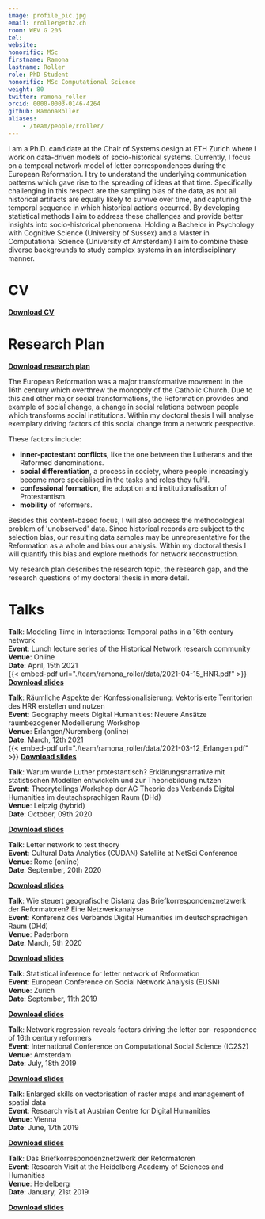 ```yaml
---
image: profile_pic.jpg
email: rroller@ethz.ch
room: WEV G 205
tel:
website:
honorific: MSc
firstname: Ramona
lastname: Roller
role: PhD Student
honorific: MSc Computational Science
weight: 80
twitter: ramona_roller
orcid: 0000-0003-0146-4264
github: RamonaRoller
aliases:
    - /team/people/rroller/
---
```


I am a Ph.D. candidate at the Chair of Systems design at ETH Zurich where I work on data-driven models of socio-historical systems.
Currently, I focus on a temporal network model of letter correspondences during the European Reformation.
I try to understand the underlying communication patterns which gave rise to the spreading of ideas at that time.
Specifically challenging in this respect are the sampling bias of the data, as not all historical artifacts are equally likely to survive over time, and capturing the temporal sequence in which historical actions occurred.
By developing statistical methods I aim to address these challenges and provide better insights into socio-historical phenomena.
Holding a Bachelor in Psychology with Cognitive Science (University of Sussex) and a Master in Computational Science (University of Amsterdam) I aim to combine these diverse backgrounds to study complex systems in an interdisciplinary manner.

# CV
<a href="data/CV.pdf">**Download CV**</a>

# Research Plan
<a href="data/RR_research_plan.pdf">**Download research plan**</a>

The European Reformation was a major transformative movement in the 16th century which overthrew the monopoly of the Catholic Church. Due to this and other major social transformations, the Reformation provides and example of social change, a change in social relations between people which transforms social institutions. Within my doctoral thesis I will analyse exemplary driving factors of this social change from a network perspective.

These factors include:
- **inner-protestant conflicts**, like the one between the Lutherans and the Reformed denominations.
- **social differentiation**, a process in society, where people increasingly become more specialised in the tasks and roles they fulfil.
- **confessional formation**, the adoption and institutionalisation of Protestantism.
- **mobility** of reformers.

Besides this content-based focus, I will also address the methodological problem of 'unobserved' data. Since historical records are subject to the selection bias, our resulting data samples may be unrepresentative for the Reformation as a whole and bias our analysis. Within my doctoral thesis I will quantify this bias and explore methods for network reconstruction.

My research plan describes the research topic, the research gap, and the research questions of my doctoral thesis in more detail.


# Talks
**Talk**: Modeling Time in Interactions: Temporal paths in a 16th century network<br>
**Event**: Lunch lecture series of the Historical Network research community<br>
**Venue**: Online<br>
**Date**: April, 15th 2021<br>
{{< embed-pdf url="./team/ramona_roller/data/2021-04-15_HNR.pdf" >}}
<a href="data/2021-04-15_HNR.pdf">**Download slides**</a>

**Talk**: Räumliche Aspekte der Konfessionalisierung: Vektorisierte Territorien des HRR erstellen und nutzen<br>
**Event**: Geography meets Digital Humanities: Neuere Ansätze raumbezogener Modellierung Workshop<br>
**Venue**: Erlangen/Nuremberg (online)<br>
**Date**: March, 12th 2021<br>
{{< embed-pdf url="./team/ramona_roller/data/2021-03-12_Erlangen.pdf" >}}
<a href="data/2021-03-12_Erlangen.pdf">**Download slides**</a>

**Talk**: Warum wurde Luther protestantisch? Erklärungsnarrative mit statistischen Modellen entwickeln und zur Theoriebildung
nutzen<br>
**Event**: Theorytellings Workshop der AG Theorie des Verbands Digital Humanities im deutschsprachigen Raum (DHd)<br>
**Venue**: Leipzig (hybrid)<br>
**Date**: October, 09th 2020<br>
<!---{{< embed-pdf url="./team/ramona_roller/data/2020-10-09_Leipzig.pdf" >}}--->
<a href="data/2020-10-09_Leipzig.pdf">**Download slides**</a>

**Talk**: Letter network to test theory<br>
**Event**: Cultural Data Analytics (CUDAN) Satellite at NetSci Conference<br>
**Venue**: Rome (online)<br>
**Date**: September, 20th 2020<br>
<!---{{< embed-pdf url="./team/ramona_roller/data/2020-09-11_Rome.pdf" >}}--->
<a href="data/2020-09-11_Rome.pdf">**Download slides**</a>


**Talk**: Wie steuert geografische Distanz das Briefkorrespondenznetzwerk der Reformatoren? Eine Netzwerkanalyse<br>
**Event**: Konferenz des Verbands Digital Humanities im deutschsprachigen Raum (DHd)<br>
**Venue**: Paderborn<br>
**Date**: March, 5th 2020<br>
<!---{{< embed-pdf url="./team/ramona_roller/data/2020-03-05_Paderborn.pdf" >}}--->
<a href="data/2020-03-05_Paderborn.pdf">**Download slides**</a>


**Talk**: Statistical inference for letter network of Reformation<br>
**Event**: European Conference on Social Network Analysis (EUSN)<br>
**Venue**: Zurich<br>
**Date**: September, 11th 2019<br>
<!---{{< embed-pdf url="./team/ramona_roller/data/2019-09-11_Zurich.pdf" >}}--->
<a href="data/2019-09-11_Zurich.pdf">**Download slides**</a>


**Talk**: Network regression reveals factors driving the letter cor-
respondence of 16th century reformers<br>
**Event**: International Conference on Computational Social Science (IC2S2)<br>
**Venue**: Amsterdam<br>
**Date**: July, 18th 2019<br>
<!---{{< embed-pdf url="./team/ramona_roller/data/2019-07-18_Amsterdam.pdf" >}}--->
<a href="data/2019-07-18_Amsterdam.pdf">**Download slides**</a>


**Talk**: Enlarged skills on vectorisation of raster maps and management of spatial data<br>
**Event**: Research visit at Austrian Centre for Digital Humanities<br>
**Venue**: Vienna<br>
**Date**: June, 17th 2019<br>
<!---{{< embed-pdf url="./team/ramona_roller/data/2019-06-17_Vienna.pdf" >}}--->
<a href="data/2019-06-17_Vienna.pdf">**Download slides**</a>


**Talk**: Das Briefkorrespondenznetzwerk der Reformatoren<br>
**Event**: Research Visit at the Heidelberg Academy of Sciences and Humanities<br>
**Venue**: Heidelberg<br>
**Date**: January, 21st 2019<br>
<!---{{< embed-pdf url="./team/ramona_roller/data/2019-01-21_Heidelberg.pdf" >}}--->
<a href="data/2019-01-21_Heidelberg.pdf">**Download slides**</a>
